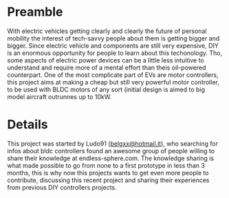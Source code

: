# Preamble #

With electric vehicles getting clearly and clearly the future of personal mobility the interest of tech-savvy people about them is getting bigger and bigger.
Since electric vehicle and components are still very expensive, DIY is an enormous opportunity for people to learn about this techonology.
Tho, some aspects of electric power devices can be a little less intuitive to understand and require more of a mental effort than theis oil-powered counterpart.
One of the most complicate part of EVs are motor controllers,
this project aims at making a cheap but still very powerful motor controller, to be used with BLDC motors of any sort (initial design is aimed to big model aircraft outrunnes up to 10kW.


# Details #

This project was started by Ludo91 (belgxx@hotmail.it), who searching for infos about bldc controllers found an awesome group of people willing to share their knowledge at endless-sphere.com. The knowledge sharing is what made possible to go from none to a first prototype in less than 3 months, this is why now this projects wants to get even more people to contribute, discussing this recent project and sharing their experiences from previous DIY controllers projects.